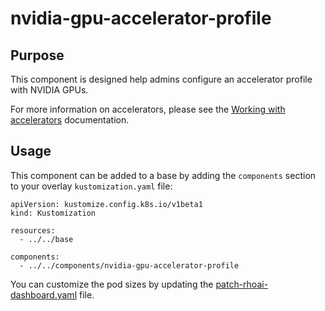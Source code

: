# nvidia-gpu-accelerator-profile

## Purpose
This component is designed help admins configure an accelerator profile with NVIDIA GPUs.

For more information on accelerators, please see the [Working with accelerators](https://access.redhat.com/documentation/en-us/red_hat_openshift_ai_self-managed/2-latest/html/working_on_data_science_projects/working-with-accelerators_accelerators) documentation.

## Usage

This component can be added to a base by adding the `components` section to your overlay `kustomization.yaml` file:

```
apiVersion: kustomize.config.k8s.io/v1beta1
kind: Kustomization

resources:
  - ../../base

components:
  - ../../components/nvidia-gpu-accelerator-profile
```

You can customize the pod sizes by updating the [patch-rhoai-dashboard.yaml](./patch-rhoai-dashboard.yaml) file.
